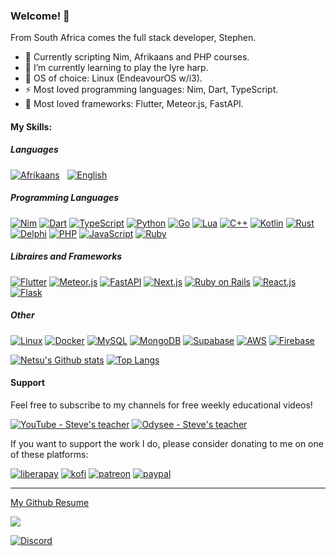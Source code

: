 ### Welcome! 🌱

From South Africa comes the full stack developer, Stephen.

<!-- - 🔭 I’m currently working on fully featured bug tracking software. -->

- 🔭 Currently scripting Nim, Afrikaans and PHP courses.
- 🌱 I’m currently learning to play the lyre harp.
- 👯 OS of choice: Linux (EndeavourOS w/i3).
- ⚡ Most loved programming languages: Nim, Dart, TypeScript.
- &#x1F4AB; Most loved frameworks: Flutter, Meteor.js, FastAPI.

#### My Skills:

##### Languages


[<img alt="Afrikaans" src="https://img.shields.io/badge/-Afrikaans-f79400?style=for-the-badge&label=full&labelColor=black" />](https://en.wikipedia.org/wiki/Afrikaans) &nbsp;
[<img alt="English" src="https://img.shields.io/badge/-English-022066?style=for-the-badge&label=full&labelColor=black" />](https://en.wikipedia.org/wiki/English_language) &nbsp;
<!--
[<img alt="Zulu" src="https://img.shields.io/badge/-Zulu-252423?style=for-the-badge&label=min&labelColor=black" />](https://en.wikipedia.org/wiki/Zulu_language) &nbsp;
[<img alt="Japanese" src="https://img.shields.io/badge/-Japanese-b50227?style=for-the-badge&label=min&labelColor=black" />](https://en.wikipedia.org/wiki/Japanese_language) &nbsp;
[<img alt="Dutch" src="https://img.shields.io/badge/-Dutch-204486?style=for-the-badge&label=min&labelColor=black" />](https://en.wikipedia.org/wiki/Dutch_language)
[<img alt="Esperanto" src="https://img.shields.io/badge/-Esperanto-009402?style=for-the-badge&label=semi&labelColor=black" />](https://en.wikipedia.org/wiki/Esperanto) &nbsp; -->

##### Programming Languages

[<img alt="Nim" src="https://img.shields.io/badge/-Nim-FFE953?style=flat-square&logo=Nim&logoColor=black" />](https://nim-lang.org/)
[<img alt="Dart" src="https://img.shields.io/badge/-Dart-02589b?style=flat-square&logo=dart&logoColor=white" />](https://dart.dev)
[<img alt="TypeScript" src="https://img.shields.io/badge/-TypeScript-0077C7?style=flat-square&logo=TypeScript&logoColor=white" />](https://www.typescriptlang.org/)
[<img alt="Python" src="https://img.shields.io/badge/-Python-4985BA?style=flat-square&logo=python&logoColor=white" />](https://www.python.org/)
[<img alt="Go" src="https://img.shields.io/badge/-Go-4985BA?style=flat-square&logo=Go&logoColor=white" />](https://go.dev)
[<img alt="Lua" src="https://img.shields.io/badge/-Lua-01007F?style=flat-square&logo=Lua&logoColor=white" />](https://www.lua.org/)
[<img alt="C++" src="https://img.shields.io/badge/-C%2B%2B-3848A8?style=flat-square&logo=cplusplus&logoColor=white" />](https://www.cplusplus.com)
[<img alt="Kotlin" src="https://img.shields.io/badge/-Kotlin-C712DC?style=flat-square&logo=kotlin&logoColor=white" />](https://kotlinlang.org/)
[<img alt="Rust" src="https://img.shields.io/badge/-Rust-f74b00?style=flat-square&logo=rust&logoColor=white" />](https://www.rust-lang.org)
[<img alt="Delphi" src="https://img.shields.io/badge/-Delphi-EF2C27?style=flat-square&logo=delphi&logoColor=white" />](https://www.embarcadero.com/products/Delphi)
[<img alt="PHP" src="https://img.shields.io/badge/-PHP-687AB2?style=flat-square&logo=php&logoColor=white" />](https://www.php.net/)
[<img alt="JavaScript" src="https://img.shields.io/badge/-JavaScript-CFB52E?style=flat-square&logo=javascript&logoColor=white" />](https://www.javascript.com/)
[<img alt="Ruby" src="https://img.shields.io/badge/-Ruby-cc342d?style=flat-square&logo=ruby&logoColor=white" />](https://www.ruby-lang.org/)

<!-- [<img alt="Pascal" src="https://img.shields.io/badge/-Pascal-f2f200?style=flat-square&logo=pascal&logoColor=white" />](https://www.freepascal.org) -->

##### Libraires and Frameworks

[<img alt="Flutter" src="https://img.shields.io/badge/-Flutter-05589d?style=flat-square&logo=flutter&logoColor=white" />](https://flutter.dev)
[<img alt="Meteor.js" src="https://img.shields.io/badge/-Meteor.js-ff6a3e?style=flat-square&logo=meteor&logoColor=white" />](https://www.meteor.com/)
[<img alt="FastAPI" src="https://img.shields.io/badge/-FastAPI-009485?style=flat-square&logo=fastapi&logoColor=white" />](https://fastapi.tiangolo.com)
[<img alt="Next.js" src="https://img.shields.io/badge/-Next.js-000000?style=flat-square&logo=next.js&logoColor=white" />](https://nextjs.org)
[<img alt="Ruby on Rails" src="https://img.shields.io/badge/-Ruby%20On%20Rails-CB0103?style=flat-square&logo=rubyonrails&logoColor=white" />](https://www.meteor.com/)
[<img alt="React.js" src="https://img.shields.io/badge/-React.js-48CFF7?style=flat-square&logo=react&logoColor=white" />](https://reactjs.org/)
[<img alt="Flask" src="https://img.shields.io/badge/-Flask-F9CE3A?style=flat-square&logo=flask&logoColor=black" />](https://flask.palletsprojects.com/en/2.0.x/)

##### Other

[<img alt="Linux" src="https://img.shields.io/badge/-Linux-4C5164?style=flat-square&logo=linux&logoColor=white" />](https://archlinux.org)
[<img alt="Docker" src="https://img.shields.io/badge/-Docker-2496ED?style=flat-square&logo=docker&logoColor=white" />](https://www.docker.com)
[<img alt="MySQL" src="https://img.shields.io/badge/-MySQL-DD7510?style=flat-square&logo=mysql&logoColor=black" />](https://www.mysql.com/)
[<img alt="MongoDB" src="https://img.shields.io/badge/-MongoDB-608D4A?style=flat-square&logo=MongoDB&logoColor=white" />](https://www.mongodb.com/)
[<img alt="Supabase" src="https://img.shields.io/badge/-Supabase-33A870?style=flat-square&logo=Supabase&logoColor=white" />](https://supabase.com)
[<img alt="AWS" src="https://img.shields.io/badge/-AWS-ff9900?style=flat-square&logo=amazon&logoColor=white" />](https://aws.amazon.com)
[<img alt="Firebase" src="https://img.shields.io/badge/-Firebase-fefc45?style=flat-square&logo=Firebase&logoColor=#fefc45" />](https://firebase.google.com)

[![Netsu's Github stats](https://github-readme-stats.vercel.app/api?username=WeebNetsu&count_private=true&show_icons=true)](https://github.com/anuraghazra/github-readme-stats)
[![Top Langs](https://github-readme-stats.vercel.app/api/top-langs/?username=WeebNetsu&exclude_repo=An-Ni-Go,YouTube-Projects,octoco-tuts&layout=compact&langs_count=8)](https://github.com/anuraghazra/github-readme-stats)

<!-- I have a YouTube channel called [Steve's teacher](https://www.youtube.com/stevesteacher) where I teach other how to code and make occasional how-to and comedy videos. -->

#### Support

Feel free to subscribe to my channels for free weekly educational videos!

[<img alt="YouTube - Steve's teacher" src="https://img.shields.io/badge/-YouTube-FF0000?style=social&logo=youtube&logoColor=FF0000" />](https://www.youtube.com/stevesteacher)
[<img alt="Odysee - Steve's teacher" src="https://img.shields.io/badge/-Odysee-EE186F?style=social&logo=odysee&logoColor=EE186F" />](https://odysee.com/@stevesteacher:0)

If you want to support the work I do, please consider donating to me on one of these platforms:

[<img alt="liberapay" src="https://img.shields.io/badge/-LiberaPay-EBC018?style=flat-square&logo=liberapay&logoColor=white" />](https://liberapay.com/stevesteacher/)
[<img alt="kofi" src="https://img.shields.io/badge/-Kofi-7648BB?style=flat-square&logo=ko-fi&logoColor=white" />](https://ko-fi.com/stevesteacher)
[<img alt="patreon" src="https://img.shields.io/badge/-Patreon-F43F4B?style=flat-square&logo=patreon&logoColor=white" />](https://www.patreon.com/Stevesteacher)
[<img alt="paypal" src="https://img.shields.io/badge/-PayPal-0c1a55?style=flat-square&logo=paypal&logoColor=white" />](https://www.paypal.com/donate/?hosted_button_id=P9V2M4Q6WYHR8)

---

[My Github Resume](https://resume.github.io/?WeebNetsu)

![](https://komarev.com/ghpvc/?username=WeebNetsu)

[<img alt="Discord" src="https://img.shields.io/badge/-Discord-404eed?style=flat-square&logo=Discord&logoColor=white" />](https://discord.gg/6h66wm74HS)

<!-- #### 📫 My Socials -->



<!--
**WeebNetsu/WeebNetsu** is a ✨ _special_ ✨ repository because its `README.md` (this file) appears on your GitHub profile.

Here are some ideas to get you started:

- 🔭 I’m currently working on ...
- 🌱 I’m currently learning ...
- 👯 I’m looking to collaborate on ...
- 🤔 I’m looking for help with ...
- 💬 Ask me about ...
- 📫 How to reach me: ...
- 😄 Pronouns: ...
- ⚡ Fun fact: ...
-->
